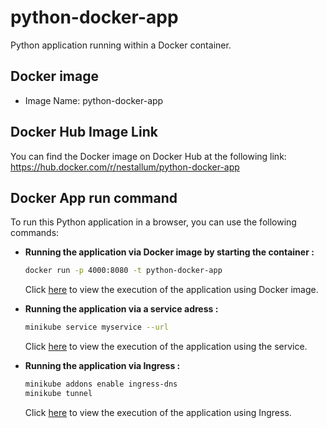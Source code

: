 # python-docker-app
Python application running within a Docker container.

## Docker image
-  Image Name: python-docker-app

## Docker Hub Image Link
You can find the Docker image on Docker Hub at the following link:
https://hub.docker.com/r/nestallum/python-docker-app

## Docker App run command
To run this Python application in a browser, you can use the following commands:

- **Running the application via Docker image by starting the container :**
    ```bash
    docker run -p 4000:8080 -t python-docker-app
    ```
    Click [here](https://github.com/Nestallum/docker-python-app/blob/main/screenshots/docker_image.png) to view the execution of the application using Docker image.

- **Running the application via a service adress :**
    ```bash
    minikube service myservice --url
    ```
    Click [here](https://github.com/Nestallum/docker-python-app/blob/main/screenshots/service.png) to view the execution of the application using the service.

- **Running the application via Ingress :**
    ```bash
    minikube addons enable ingress-dns
    minikube tunnel
    ```
    Click [here](https://github.com/Nestallum/docker-python-app/blob/main/screenshots/ingress.png) to view the execution of the application using Ingress.

